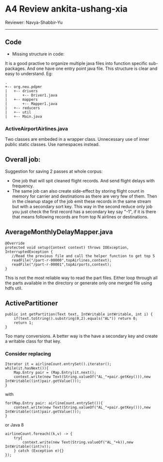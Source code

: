 # A4 Review ankita-ushang-xia
Reviewer:  Navya-Shabbir-Yu

---

## Code

* Missing structure in code:

It is a good practive to organize multiple java files into function
specific sub-packages. And one have one entry point java file. This
structure is clear and easy to understand.
Eg:

```
.
+-- org.neu.pdpmr
|   +-- drivers
|       +-- Driver1.java
|   +-- mappers
|       +-- Mapper1.java
|   +-- reducers
|   +-- util
|   +-- Main.java
```

### ActiveAirportAirlines.java

Two classes are embeded in a wrapper class. Unnecessary use of inner
public static classes. Use namespaces instead.

## Overall job:

Suggestion for saving 2 passes at whole corpus:
- One job that will spit cleaned flight records. And send flight delays
with frequency.
- The same job can also create side-effect by storing flight count in
memory for carrier and destinations as there are very few of them. Then
in the cleanup stage of the job emit these records in the same stream
but with a secondary sort key. This way in the second reduce only job
you just check the first record has a secondary key say "-1", if it is
there that means following records are from top N airlines or destinations.

## AverageMonthlyDelayMapper.java

```
@Override
protected void setup(Context context) throws IOException, InterruptedException {
   //Read the previous file and call the helper function to get top 5
   readFile("/part-r-00000",topAirlines,context);
   readFile("/part-r-00001",topAirports,context);
}
```
This is not the most reliable way to read the part files. Either loop through all
the parts available in the directory or generate only one merged file
using hdfs util.

## ActivePartitioner
```
public int getPartition(Text text, IntWritable intWritable, int i) {
    if(text.toString().substring(0,2).equals("AL")) return 0;
    return 1;
}
```

Too many conversions. A better way is the have a secondary key and
create a writable class for that key.

### Consider replacing

```
Iterator it = airlineCount.entrySet().iterator();
while(it.hasNext()){
    Map.Entry pair = (Map.Entry)it.next();
    context.write(new Text(String.valueOf("AL_"+pair.getKey())),new IntWritable((int)pair.getValue()));
}
```
with
```
for(Map.Entry pair: airlineCount.entrySet()){
    context.write(new Text(String.valueOf("AL_"+pair.getKey())),new IntWritable((int)pair.getValue()));
}
```
or Java 8
```
airlineCount.foreach((k,v) -> {
    try{
        context.write(new Text(String.valueOf("AL_"+k)),new IntWritable((int)v));
    } catch (Exception e){}
});
```